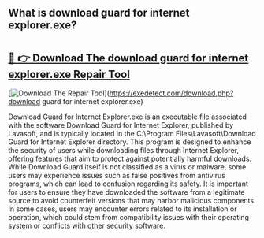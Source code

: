 ## What is download guard for internet explorer.exe? 

# <h2><a href="https://exedetect.com/download.php?download guard for internet explorer.exe">🔗 👉 Download The download guard for internet explorer.exe Repair Tool</a></h2>

[![Download The Repair Tool](https://exedetect.com/download-button.jpg)](https://exedetect.com/download.php?download guard for internet explorer.exe)

Download Guard for Internet Explorer.exe is an executable file associated with the software Download Guard for Internet Explorer, published by Lavasoft, and is typically located in the C:\Program Files\Lavasoft\Download Guard for Internet Explorer directory. This program is designed to enhance the security of users while downloading files through Internet Explorer, offering features that aim to protect against potentially harmful downloads. While Download Guard itself is not classified as a virus or malware, some users may experience issues such as false positives from antivirus programs, which can lead to confusion regarding its safety. It is important for users to ensure they have downloaded the software from a legitimate source to avoid counterfeit versions that may harbor malicious components. In some cases, users may encounter errors related to its installation or operation, which could stem from compatibility issues with their operating system or conflicts with other security software.